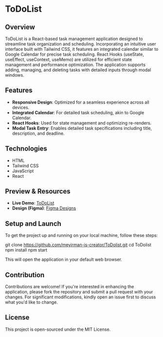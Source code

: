 # ToDoList

## Overview

ToDoList is a React-based task management application designed to streamline task organization and scheduling. Incorporating an intuitive user interface built with Tailwind CSS, it features an integrated calendar similar to Google Calendar for precise task scheduling. React Hooks (useState, useEffect, useContext, useMemo) are utilized for efficient state management and performance optimization. The application supports adding, managing, and deleting tasks with detailed inputs through modal windows.

## Features

- **Responsive Design**: Optimized for a seamless experience across all devices.
- **Integrated Calendar**: For detailed task scheduling, akin to Google Calendar.
- **React Hooks**: Used for state management and optimizing re-renders.
- **Modal Task Entry**: Enables detailed task specifications including title, description, and deadline.

## Technologies

- HTML
- Tailwind CSS
- JavaScript
- React

## Preview & Resources

- **Live Demo**: [ToDoList](https://todolist-d4337.web.app)
- **Design (Figma)**: [Figma Designs](https://www.figma.com/file/180ynJWw5NE0nlxKNgbldX/nFactorial-projects-design?type=design&node-id=0-1&mode=design&t=1IzlNh9XctjCrEjj-0)

## Setup and Launch

To get the project up and running on your local machine, follow these steps:

git clone https://github.com/meyirman-is-creator/ToDolist.git
cd ToDolist
npm install
npm start

This will open the application in your default web browser.

## Contribution

Contributions are welcome! If you're interested in enhancing the application, please fork the repository and submit a pull request with your changes. For significant modifications, kindly open an issue first to discuss what you'd like to change.

## License

This project is open-sourced under the MIT License.
